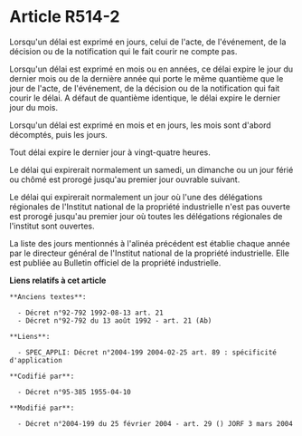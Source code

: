 # Article R514-2

Lorsqu'un délai est exprimé en jours, celui de l'acte, de l'événement, de la décision ou de la notification qui le fait
courir ne compte pas.

Lorsqu'un délai est exprimé en mois ou en années, ce délai expire le jour du dernier mois ou de la dernière année qui porte
le même quantième que le jour de l'acte, de l'événement, de la décision ou de la notification qui fait courir le délai. A
défaut de quantième identique, le délai expire le dernier jour du mois.

Lorsqu'un délai est exprimé en mois et en jours, les mois sont d'abord décomptés, puis les jours.

Tout délai expire le dernier jour à vingt-quatre heures.

Le délai qui expirerait normalement un samedi, un dimanche ou un jour férié ou chômé est prorogé jusqu'au premier jour
ouvrable suivant.

Le délai qui expirerait normalement un jour où l'une des délégations régionales de l'Institut national de la propriété
industrielle n'est pas ouverte est prorogé jusqu'au premier jour où toutes les délégations régionales de l'institut sont
ouvertes.

La liste des jours mentionnés à l'alinéa précédent est établie chaque année par le directeur général de l'Institut national
de la propriété industrielle. Elle est publiée au Bulletin officiel de la propriété industrielle.

**Liens relatifs à cet article**

	**Anciens textes**:

	  - Décret n°92-792 1992-08-13 art. 21
	  - Décret n°92-792 du 13 août 1992 - art. 21 (Ab)

	**Liens**:

	  - SPEC_APPLI: Décret n°2004-199 2004-02-25 art. 89 : spécificité d'application

	**Codifié par**:

	  - Décret n°95-385 1955-04-10

	**Modifié par**:

	  - Décret n°2004-199 du 25 février 2004 - art. 29 () JORF 3 mars 2004
